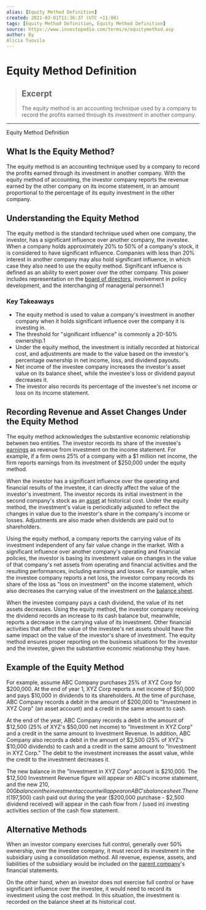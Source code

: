 ```yaml
---
alias: [Equity Method Definition]
created: 2021-03-01T11:36:37 (UTC +11:00)
tags: [Equity Method Definition, Equity Method Definition]
source: https://www.investopedia.com/terms/e/equitymethod.asp
author: By
Alicia Tuovila
---
```


# Equity Method Definition

> ## Excerpt
> The equity method is an accounting technique used by a company to record the profits earned through its investment in another company.

---

Equity Method Definition
## What Is the Equity Method?

The equity method is an accounting technique used by a company to record the profits earned through its investment in another company. With the equity method of accounting, the investor company reports the revenue earned by the other company on its income statement, in an amount proportional to the percentage of its equity investment in the other company.

## Understanding the Equity Method

The equity method is the standard technique used when one company, the investor, has a significant influence over another company, the investee. When a company holds approximately 20% to 50% of a company's stock, it is considered to have significant influence. Companies with less than 20% interest in another company may also hold significant influence, in which case they also need to use the equity method. Significant influence is defined as an ability to exert power over the other company. This power includes representation on the [board of directors](https://www.investopedia.com/terms/b/boardofdirectors.asp), involvement in policy development, and the interchanging of managerial personnel.1

### Key Takeaways

-   The equity method is used to value a company's investment in another company when it holds significant influence over the company it is investing in.
-   The threshold for "significant influence" is commonly a 20-50% ownership.1
-   Under the equity method, the investment is initially recorded at historical cost, and adjustments are made to the value based on the investor's percentage ownership in net income, loss, and dividend payouts.
-   Net income of the investee company increases the investor's asset value on its balance sheet, while the investee's loss or dividend payout decreases it.
-   The investor also records its percentage of the investee's net income or loss on its income statement.

## Recording Revenue and Asset Changes Under the Equity Method

The equity method acknowledges the substantive economic relationship between two entities. The investor records its share of the investee's [earnings](https://www.investopedia.com/terms/e/earnings.asp) as revenue from investment on the income statement. For example, if a firm owns 25% of a company with a $1 million net income, the firm reports earnings from its investment of $250,000 under the equity method.

When the investor has a significant influence over the operating and financial results of the investee, it can directly affect the value of the investor's investment. The investor records its initial investment in the second company's stock as an [asset](https://www.investopedia.com/terms/a/asset.asp) at historical cost. Under the equity method, the investment's value is periodically adjusted to reflect the changes in value due to the investor's share in the company's income or losses. Adjustments are also made when dividends are paid out to shareholders.

Using the equity method, a company reports the carrying value of its investment independent of any fair value change in the market. With a significant influence over another company's operating and financial policies, the investor is basing its investment value on changes in the value of that company's net assets from operating and financial activities and the resulting performances, including earnings and losses. For example, when the investee company reports a net loss, the investor company records its share of the loss as "loss on investment" on the income statement, which also decreases the carrying value of the investment on the [balance sheet](https://www.investopedia.com/terms/b/balancesheet.asp).

When the investee company pays a cash dividend, the value of its net assets decreases. Using the equity method, the investor company receiving the dividend records an increase to its cash balance but, meanwhile, reports a decrease in the carrying value of its investment. Other financial activities that affect the value of the investee's net assets should have the same impact on the value of the investor's share of investment. The equity method ensures proper reporting on the business situations for the investor and the investee, given the substantive economic relationship they have.

## Example of the Equity Method

For example, assume ABC Company purchases 25% of XYZ Corp for $200,000. At the end of year 1, XYZ Corp reports a net income of $50,000 and pays $10,000 in dividends to its shareholders. At the time of purchase, ABC Company records a debit in the amount of $200,000 to "Investment in XYZ Corp" (an asset account) and a credit in the same amount to cash.

At the end of the year, ABC Company records a debit in the amount of $12,500 (25% of XYZ's $50,000 net income) to "Investment in XYZ Corp" and a credit in the same amount to Investment Revenue. In addition, ABC Company also records a debit in the amount of $2,500 (25% of XYZ's $10,000 dividends) to cash and a credit in the same amount to "Investment in XYZ Corp." The debit to the investment increases the asset value, while the credit to the investment decreases it.

The new balance in the "Investment in XYZ Corp" account is $210,000. The $12,500 Investment Revenue figure will appear on ABC's income statement, and the new $210,000 balance in the investment account will appear on ABC's balance sheet. The net ($197,500) cash paid out during the year ($200,000 purchase - $2,500 dividend received) will appear in the cash flow from / (used in) investing activities section of the cash flow statement.

## Alternative Methods

When an investor company exercises full control, generally over 50% ownership, over the investee company, it must record its investment in the subsidiary using a consolidation method. All revenue, expense, assets, and liabilities of the subsidiary would be included on the [parent company](https://www.investopedia.com/terms/p/parentcompany.asp)'s financial statements.

On the other hand, when an investor does not exercise full control or have significant influence over the investee, it would need to record its investment using the cost method. In this situation, the investment is recorded on the balance sheet at its historical cost.
